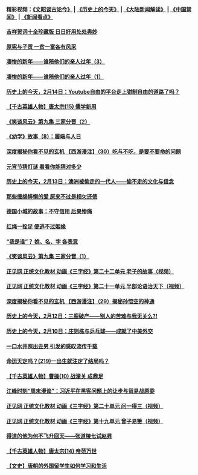 #### 精彩视频：[《文昭谈古论今》](http://45.76.195.252/wenzhao) | [《历史上的今天》](http://45.76.195.252/today-in-history) | [《大陆新闻解读》](http://45.76.195.252/ntdtv-comedy) | [《中国禁闻》](http://45.76.195.252/ntdtv-news) | [《新闻看点》](http://45.76.195.252/news-insight) 

 #### [吉祥贺词十全珍藏版 日日好用处处奥妙](../pages/prog647/a102511714.md?t=02140937) 

#### [原宪与子贡 一贫一富各有风采](../pages/prog647/a102511704.md?t=02140937) 

#### [凄惨的新年——谁陪他们的亲人过年（3）](../pages/prog647/a102511698.md?t=02140937) 

#### [凄惨的新年——谁陪他们的亲人过年（1）](../pages/prog647/a102511682.md?t=02140937) 

#### [历史上的今天，2月14日：Youtube自由的平台走上钳制自由的道路了吗？](../pages/prog647/a102511567.md?t=02140937) 

#### [【千古英雄人物】唐太宗(15) 儒学新用](../pages/prog647/a102510982.md?t=02140937) 

#### [《笑谈风云》第九集 三家分晋（2）](../pages/prog647/a102510976.md?t=02140937) 

#### [《幼学》故事（8）：履端与人日](../pages/prog647/a102510956.md?t=02140937) 

#### [深度揭秘你看不见的玄机 【西游漫注】（30）吃与不吃，是要不要命的问题](../pages/prog647/a102510862.md?t=02140937) 

#### [元宵节猜灯谜 看看你能猜对多少](../pages/prog647/a102510825.md?t=02140937) 

#### [历史上的今天，2月13日：澳洲被偷走的一代人——偷不走的文化与信念](../pages/prog647/a102510768.md?t=02140937) 

#### [那些缠绵悱恻的爱 原来不过是相欠还债](../pages/prog647/a102508695.md?t=02140937) 

#### [德国小城的故事：不守信用 后果惨痛](../pages/prog647/a102510005.md?t=02140937) 

#### [红绳一拴足 便逃不过姻缘](../pages/prog647/a102509977.md?t=02140937) 

#### [“我是谁”？ 姓、名、字 各表意](../pages/prog647/a102509972.md?t=02140937) 

#### [《笑谈风云》第九集 三家分晋（1）](../pages/prog647/a102509962.md?t=02140937) 

#### [正见网 正统文化教材 动画《三字经》第二十二单元 老子的故事（视频）](../pages/prog647/a102509947.md?t=02140937) 

#### [正见网 正统文化教材 动画《三字经》第二十一单元 半部论语治天下（视频）](../pages/prog647/a102509940.md?t=02140937) 

#### [深度揭秘你看不见的玄机 【西游漫注】（29）揭秘孙悟空的神通](../pages/prog647/a102509916.md?t=02140937) 

#### [历史上的今天，2月12日：三鹿破产——别人的苦难与我无关么?!](../pages/prog647/a102509818.md?t=02140937) 

#### [历史上的今天，2月10日：庄则栋与乒乓球——成就了中美外交](../pages/prog647/a102509173.md?t=02140937) 

#### [一口水井照出丑男 引发的感叹流传千载](../pages/prog647/a102509162.md?t=02140937) 

#### [命运天定吗？(219)一出生就注定了结局吗？](../pages/prog647/a102509158.md?t=02140937) 

#### [【千古英雄人物】曹操(10) 战潼关 成鼎足](../pages/prog647/a102509149.md?t=02140937) 

#### [江峰时刻“周末漫谈”：习近平在黑客问题上的让步与贸易战原委](../pages/prog647/a102508991.md?t=02140937) 

#### [正见网 正统文化教材 动画《三字经》第二十单元 问一得三（视频）](../pages/prog647/a102508240.md?t=02140937) 

#### [正见网 正统文化教材 动画《三字经》第十九单元 曾子易箦（视频）](../pages/prog647/a102508183.md?t=02140937) 

#### [得道的他为何不飞升回天——张道陵七试赵昇](../pages/prog647/a102508178.md?t=02140937) 

#### [【千古英雄人物】唐太宗(14) 帝范万世](../pages/prog647/a102508172.md?t=02140937) 

#### [【文史】唐朝的外国留学生如何学习和生活](../pages/prog647/a102508164.md?t=02140937) 


